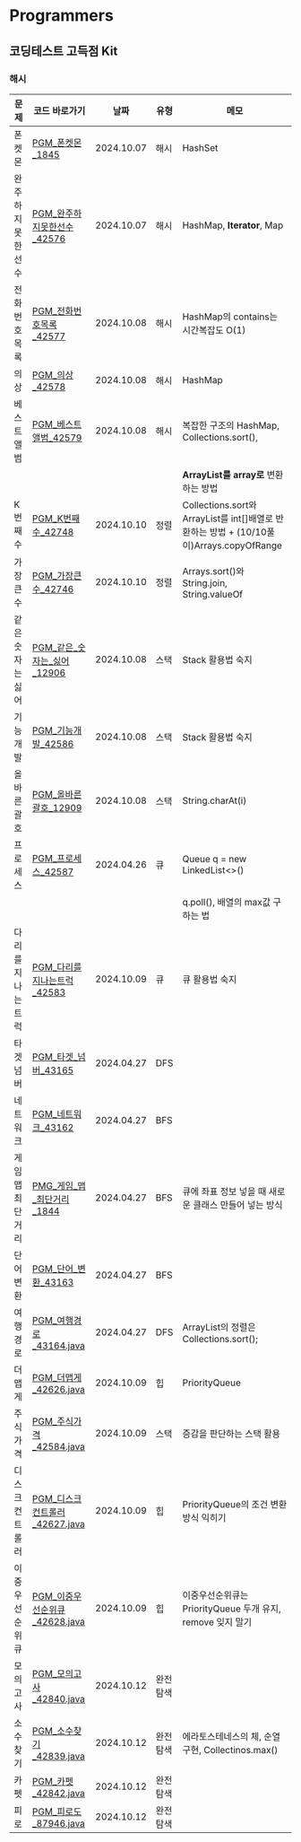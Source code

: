 # Programmers
## 코딩테스트 고득점 Kit
### 해시
| 문제         | 코드 바로가기                                                                    | 날짜         | 유형   | 메모                                                                          |
|------------|----------------------------------------------------------------------------|------------|------|-----------------------------------------------------------------------------|
| 폰켓몬        | [PGM_폰켓몬_1845](PGM_폰켓몬_1845.java)                                          | 2024.10.07 | 해시   | HashSet                                                                     |
| 완주하지 못한 선수 | [PGM_완주하지못한선수_42576](PGM_완주하지못한선수_42576.java)                              | 2024.10.07 | 해시   | HashMap, **Iterator**, Map                                                  |
| 전화번호 목록    | [PGM_전화번호목록_42577](PGM_전화번호목록_42577.java)                                  | 2024.10.08 | 해시   | HashMap의 contains는 시간복잡도 O(1)                                               |
| 의상         | [PGM_의상_42578](PGM_의상_42578.java)                                          | 2024.10.08 | 해시   | HashMap                                                                     |
| 베스트앨범      | [PGM_베스트앨범_42579](PGM_베스트앨범_42579.java)                                    | 2024.10.08 | 해시   | 복잡한 구조의 HashMap, Collections.sort(),                                        |
|            |                                                                            |            |      | **ArrayList를 array로** 변환하는 방법                                               |
| K번째 수      | [PGM_K번째수_42748](PGM_K번째수_42748.java)                                      | 2024.10.10 | 정렬   | Collections.sort와 ArrayList를 int[]배열로 반환하는 방법 + (10/10풀이)Arrays.copyOfRange |
| 가장 큰 수     | [PGM_가장큰수_42746](PGM_가장큰수_42746.java)                                      | 2024.10.10 | 정렬   | Arrays.sort()와 String.join, String.valueOf                                  |
| 같은 숫자는 싫어  | [PGM_같은_숫자는_싫어_12906](PGM_같은_숫자는_싫어_12906.java)                            | 2024.10.08 | 스택   | Stack 활용법 숙지                                                                |
| 기능 개발      | [PGM_기능개발_42586](PGM_기능개발_42586.java)                                      | 2024.10.08 | 스택   | Stack 활용법 숙지                                                                |
| 올바른 괄호     | [PGM_올바른괄호_12909](PGM_올바른괄호_12909.java)                                    | 2024.10.08 | 스택   | String.charAt(i)                                                            |                                                  
| 프로세스       | [PGM_프로세스_42587](PGM_프로세스_42587.java)                                      | 2024.04.26 | 큐    | Queue<Integer> q = new LinkedList<>()                                       |                                                  
|            |                                                                            |            |      | q.poll(), 배열의 max값 구하는 법                                                    |
| 다리를 지나는 트럭 | [PGM_다리를지나는트럭_42583](PGM_다리를지나는트럭_42583.java)                              | 2024.10.09 | 큐    | 큐 활용법 숙지                                                                    |
| 타겟 넘버      | [PGM_타겟_넘버_43165](PGM_타겟_넘버_43165.java)                                    | 2024.04.27 | DFS  |                                                                             |
| 네트워크       | [PGM_네트워크_43162](PGM_네트워크_43162.java)                                      | 2024.04.27 | BFS  |                                                                             |
| 게임 맵 최단거리  | [PMG_게임_맵_최단거리_1844](PMG_게임_맵_최단거리_1844.java)                              | 2024.04.27 | BFS  | 큐에 좌표 정보 넣을 때 새로운 클래스 만들어 넣는 방식                                             |
| 단어 변환      | [PGM_단어_변환_43163](PGM_단어_변환_43163.java)                                    | 2024.04.27 | BFS  |                                                                             |
| 여행경로       | [PGM_여행경로_43164.java](PGM_여행경로_43164.java)                                 | 2024.04.27 | DFS  | ArrayList의 정렬은 Collections.sort();                                          |
| 더맵게        | [PGM_더맵게_42626.java](PGM_더맵게_42626.java)                                   | 2024.10.09 | 힙    | PriorityQueue<T>                                                            |
| 주식가격       | [PGM_주식가격_42584.java](PGM_주식가격_42584.java)                                 | 2024.10.09 | 스택   | 증감을 판단하는 스택 활용                                                              |
| 디스크 컨트롤러   | [PGM_디스크컨트롤러_42627.java](PGM_디스크컨트롤러_42627.java)                           | 2024.10.09 | 힙    | PriorityQueue의 조건 변환 방식 익히기                                                 |
| 이중우선순위큐    | [PGM_이중우선순위큐_42628.java](PGM_이중우선순위큐_42628.java)                           | 2024.10.09 | 힙    | 이중우선순위큐는 PriorityQueue 두개 유지, remove 잊지 말기                                  |
| 모의고사       | [PGM_모의고사_42840.java](PGM_%EB%AA%A8%EC%9D%98%EA%B3%A0%EC%82%AC_42840.java) | 2024.10.12 | 완전탐색 |                                                                             |
| 소수찾기       | [PGM_소수찾기_42839.java](PGM_%EC%86%8C%EC%88%98%EC%B0%BE%EA%B8%B0_42839.java) | 2024.10.12 | 완전탐색 | 에라토스테네스의 체, 순열 구현, Collectinos.max()                                        |
| 카펫         | [PGM_카펫_42842.java](PGM_%EC%B9%B4%ED%8E%AB_42842.java)                     | 2024.10.12 | 완전탐색 |                                                                             |
| 피로         | [PGM_피로도_87946.java](PGM_%ED%94%BC%EB%A1%9C%EB%8F%84_87946.java)           | 2024.10.12 | 완전탐색 |                                                                             |



